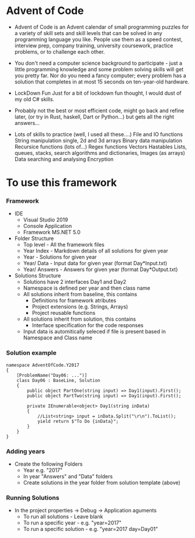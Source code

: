 # Advent of Code

* Advent of Code is an Advent calendar of small programming puzzles for a variety of skill sets and skill levels that can be solved in any programming language you like. People use them as a speed contest, interview prep, company training, university coursework, practice problems, or to challenge each other.

* You don't need a computer science background to participate - just a little programming knowledge and some problem solving skills will get you pretty far. Nor do you need a fancy computer; every problem has a solution that completes in at most 15 seconds on ten-year-old hardware.

* LockDown Fun Just for a bit of lockdown fun thought, I would dust of my old C# skills.

* Probably not the best or most efficient code, might go back and refine later, (or try in Rust, haskell, Dart or Python...) but gets all the right answers...

* Lots of skills to practice (well, I used all these....) File and IO functions String manipulation single, 2d and 3d arrays Binary data manipulation Recursice functions (lots of...) Regex functions Vectors Hastables Lists, queues, stacks, search algorithms and dictionaries, Images (as arrays) Data searching and analysing Encryption

# To use this framework
### Framework
* IDE
    * Visual Studio 2019
    * Console Application
    * Framework MS.NET 5.0
* Folder Structure
    * Top level - All the framework files
    * Year Index - Markdown details of all solutions for given year
    * Year - Solutions for given year
    * Year/ Data - Input data for given year (format Day*Input.txt)
    * Year/ Answers - Answers for given year (format Day*Output.txt)
* Solutions Structure
    * Solutions have 2 interfaces Day1 and Day2
    * Namespace is defined per year and then class name
    * All solutions inherit from baseline, this contains
        * Definitions for framework atributes
        * Project extensions (e.g. Strings, Arrays)
        * Project reusable functions
    * All solutions inherit from solution, this contains
        * Interface specification for the code responses
    * Input data is automitically seleced if file is present based in Namespace and Class name
   
### Solution example
```
namespace AdventOfCode.Y2017
{
    [ProblemName("Day06: ...")]
    class Day06 : BaseLine, Solution
    {
        public object PartOne(string input) => Day1(input).First();
        public object PartTwo(string input) => Day1(input).First();
        
        private IEnumerable<object> Day1(string inData)
        {
            //List<string> input = inData.Split("\r\n").ToList();
            yield return $"To Do {inData}";
        }
    }
}
```
### Adding years
* Create the following Folders
    * Year e.g. "2017"
    * In year "Answers" and "Data" folders
    * Create solutions in the year folder from solution template (above)

### Running Solutions
* In the project properties -> Debug -> Application aguments 
    * To run all solutions - Leave blank
    * To run a specific year - e.g. "year=2017"
    * To run a specific solution - e.g. "year=2017 day=Day01"